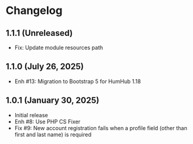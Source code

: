 Changelog
=========

1.1.1 (Unreleased)
-------------------------
- Fix: Update module resources path

1.1.0 (July 26, 2025)
---------------------
- Enh #13: Migration to Bootstrap 5 for HumHub 1.18

1.0.1 (January 30, 2025)
------------------------
- Initial release
- Enh #8: Use PHP CS Fixer
- Fix #9: New account registration fails when a profile field (other than first and last name) is required